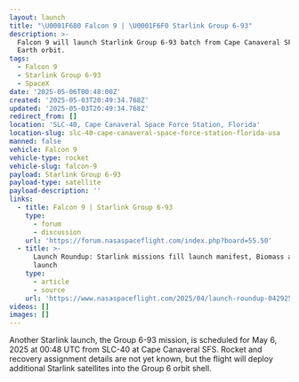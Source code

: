 ```yaml
---
layout: launch
title: "\U0001F680 Falcon 9 | \U0001F6F0 Starlink Group 6-93"
description: >-
  Falcon 9 will launch Starlink Group 6-93 batch from Cape Canaveral SFS to low
  Earth orbit.
tags:
  - Falcon 9
  - Starlink Group 6-93
  - SpaceX
date: '2025-05-06T00:48:00Z'
created: '2025-05-03T20:49:34.768Z'
updated: '2025-05-03T20:49:34.768Z'
redirect_from: []
location: 'SLC-40, Cape Canaveral Space Force Station, Florida'
location-slug: slc-40-cape-canaveral-space-force-station-florida-usa
manned: false
vehicle: Falcon 9
vehicle-type: rocket
vehicle-slug: falcon-9
payload: Starlink Group 6-93
payload-type: satellite
payload-description: ''
links:
  - title: Falcon 9 | Starlink Group 6-93
    type:
      - forum
      - discussion
    url: 'https://forum.nasaspaceflight.com/index.php?board=55.50'
  - title: >-
      Launch Roundup: Starlink missions fill launch manifest, Biomass and Alpha
      launch
    type:
      - article
      - source
    url: 'https://www.nasaspaceflight.com/2025/04/launch-roundup-042925/'
videos: []
images: []
---
```

Another Starlink launch, the Group 6-93 mission, is scheduled for May 6, 2025 at 00:48 UTC from SLC-40 at Cape Canaveral SFS. Rocket and recovery assignment details are not yet known, but the flight will deploy additional Starlink satellites into the Group 6 orbit shell.
